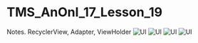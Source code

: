 # TMS_AnOnl_17_Lesson_19
Notes. RecyclerView, Adapter, ViewHolder
![UI](UI/Screenshot_20240305_224105_com.example.domashka_19.jpg)
![UI](UI/Screenshot_20240305_224110_com.example.domashka_19.jpg)
![UI](UI/Screenshot_20240305_224154_com.example.domashka_19.jpg)
![UI](UI/Screenshot_20240305_224218_com.example.domashka_19.jpg)
